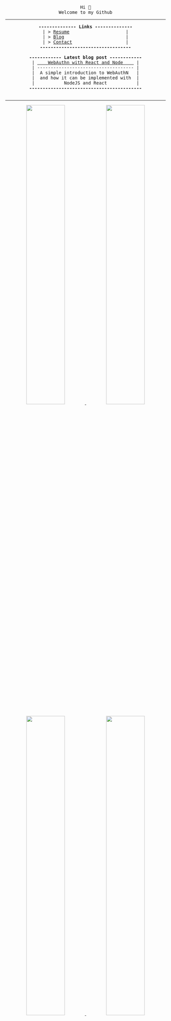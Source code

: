 <!-- had to do this weird formatting because nice formatting leaver uneeded spacing -->
<pre><div align="center">
Hi 👋
Welcome to my Github
<hr /><b>-------------- Links --------------</b>
 | > <a href="https://antony.wiki">Resume</a>                     | 
 | > <a href="https://antony.cloud">Blog</a>                       | 
 | > <a href="https://antony.contact">Contact</a>                    | 
<b>----------------------------------</b>

<b>------------ Latest blog post ------------</b>
 | <a href="https://antony.cloud/posts/en/webauthn">    WebAuthn with React and Node    </a> | 
 | ------------------------------------ | 
 |  A simple introduction to WebAuthN   | 
 |  and how it can be implemented with  | 
 |           NodeJS and React           | 
<b>------------------------------------------</b>
</div>
</pre>

<hr />

<div align="center">
  <a href="https://antony.cloud">
    <img src="https://cards.antony.cloud/cloud?useless=param" style="width: 49%; height: auto;" />
  </a>
  <a href="https://antony.wiki">
    <img src="https://cards.antony.cloud/wiki?useless=param" style="width: 49%; height: auto;" />
  </a>
  <a href="https://github.com/antony1060">
    <img src="https://cards.antony.cloud/github?useless=param" style="width: 49%; height: auto;" />
  </a>
  <a href="https://antony.domains">
    <img src="https://cards.antony.cloud/v3x?useless=param" style="width: 49%; height: auto;" />
  </a>
</div>

<div align="center">
  <sub>I use Arch btw. hehe</sub>
</div>
